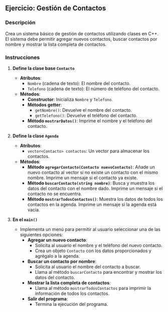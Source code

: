 ## Ejercicio: Gestión de Contactos

### Descripción

Crea un sistema básico de gestión de contactos utilizando clases en C++. El sistema debe permitir agregar nuevos contactos, buscar contactos por nombre y mostrar la lista completa de contactos.

### Instrucciones

1. **Define la clase base `Contacto`**

   - **Atributos**:
     - `Nombre` (cadena de texto): El nombre del contacto.
     - `Telefono` (cadena de texto): El número de teléfono del contacto.
   - **Métodos**:
     - **Constructor**: Inicializa `Nombre` y `Telefono`.
     - **Métodos getter**:
       - `getNombre()`: Devuelve el nombre del contacto.
       - `getTelefono()`: Devuelve el teléfono del contacto.
     - **Método `mostrarDatos()`**: Imprime el nombre y el teléfono del contacto.

2. **Define la clase `Agenda`**

   - **Atributos**:
     - `vector<Contacto> contactos`: Un vector para almacenar los contactos.
   - **Métodos**:
     - **Método `agregarContacto(Contacto nuevoContacto)`**: Añade un nuevo contacto al vector si no existe un contacto con el mismo nombre. Imprime un mensaje si el contacto ya existe.
     - **Método `buscarContacto(string nombre)`**: Busca y muestra los datos del contacto con el nombre dado. Imprime un mensaje si el contacto no se encuentra.
     - **Método `mostrarTodosContactos()`**: Muestra los datos de todos los contactos en la agenda. Imprime un mensaje si la agenda está vacía.

3. **En el `main()`**
   - Implementa un menú para permitir al usuario seleccionar una de las siguientes opciones:
     - **Agregar un nuevo contacto**:
       - Solicita al usuario el nombre y el teléfono del nuevo contacto.
       - Crea un objeto `Contacto` con los datos proporcionados y agrégalo a la agenda.
     - **Buscar un contacto por nombre**:
       - Solicita al usuario el nombre del contacto a buscar.
       - Llama al método `buscarContacto` para encontrar y mostrar los datos del contacto.
     - **Mostrar la lista completa de contactos**:
       - Llama al método `mostrarTodosContactos` para imprimir la información de todos los contactos.
     - **Salir del programa**:
       - Termina la ejecución del programa.
